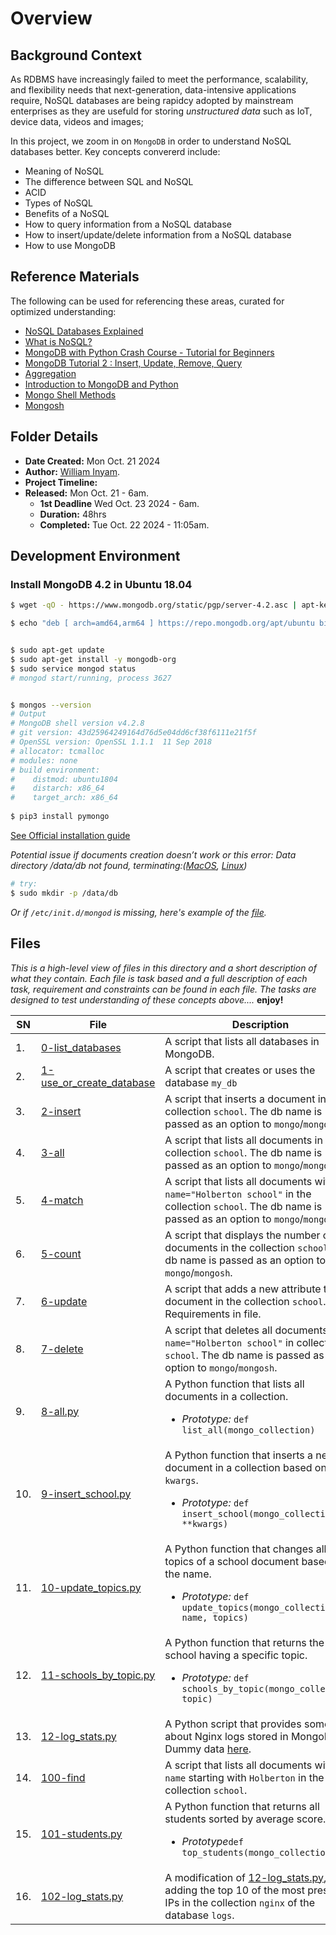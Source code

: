 # Overview #

## Background Context ##
As RDBMS have increasingly failed to meet the performance, scalability, and flexibility needs that next-generation, data-intensive applications require, NoSQL databases are being rapidcy adopted  by mainstream enterprises as they are usefuld for storing *unstructured data* such as  IoT, device data, videos and images;

In this project, we zoom in on `MongoDB` in order to understand NoSQL databases better. Key concepts convererd include:
- Meaning of NoSQL
- The difference between SQL and NoSQL 
- ACID 
- Types of NoSQL
- Benefits of a NoSQL 
- How to query information from a NoSQL database
- How to insert/update/delete information from a NoSQL database
- How to use MongoDB


## Reference Materials ##
The following can be used for referencing these areas, curated for optimized understanding:
- [NoSQL Databases Explained](https://riak.com/resources/nosql-databases/)
- [What is NoSQL?](https://www.youtube.com/watch?v=qUV2j3XBRHc)
- [MongoDB with Python Crash Course - Tutorial for Beginners
](https://www.youtube.com/watch?v=E-1xI85Zog8)
- [MongoDB Tutorial 2 : Insert, Update, Remove, Query](https://www.youtube.com/watch?v=CB9G5Dvv-EE)
- [Aggregation](https://www.mongodb.com/docs/manual/aggregation/)
- [Introduction to MongoDB and Python](https://realpython.com/introduction-to-mongodb-and-python/)
- [Mongo Shell Methods](https://www.mongodb.com/docs/manual/reference/method/)
- [Mongosh](https://www.mongodb.com/docs/mongodb-shell/#mongodb-binary-bin.mongosh)



## Folder Details ###
- **Date Created:** Mon Oct. 21 2024
- **Author:** [William Inyam](https.//github.com/thecypherzen/alx-backend-storage/blob/main/0x00-MySQL_Advanced/0x01-NoSQL).
- **Project Timeline:**
- **Released:** Mon Oct. 21 - 6am.
  - **1st Deadline** Wed Oct. 23 2024 - 6am.
  - **Duration:** 48hrs
  - **Completed:** Tue Oct. 22 2024 - 11:05am.


## Development Environment ##
### Install MongoDB 4.2 in Ubuntu 18.04 ###

``` sh
$ wget -qO - https://www.mongodb.org/static/pgp/server-4.2.asc | apt-key add -

$ echo "deb [ arch=amd64,arm64 ] https://repo.mongodb.org/apt/ubuntu bionic/mongodb-org/4.2 multiverse" > /etc/apt/sources.list.d/mongodb-org-4.2.list


$ sudo apt-get update
$ sudo apt-get install -y mongodb-org
$ sudo service mongod status
# mongod start/running, process 3627


$ mongos --version
# Output
# MongoDB shell version v4.2.8
# git version: 43d25964249164d76d5e04dd6cf38f6111e21f5f
# OpenSSL version: OpenSSL 1.1.1  11 Sep 2018
# allocator: tcmalloc
# modules: none
# build environment:
#    distmod: ubuntu1804
#    distarch: x86_64
#    target_arch: x86_64
  
$ pip3 install pymongo

```
[See Official installation guide](https://www.mongodb.com/docs/manual/tutorial/install-mongodb-on-ubuntu/)

*Potential issue if documents creation doesn’t work or this error: Data directory /data/db not found, terminating:([MacOS](https://bryantson.medium.com/fixing-data-db-not-found-error-in-macos-x-when-starting-mongodb-d7b82abb2479), [Linux](https://stackoverflow.com/questions/37702957/mongodb-data-db-not-found))*

``` sh
# try: 
$ sudo mkdir -p /data/db
```

*Or if `/etc/init.d/mongod` is missing, here's example of the [file](https://github.com/thecypherzen/alx-backend-storage/blob/main/0x01-NoSQL/.mongo_script.sh).*<br/>

## Files  ###
*This is a high-level view of files in this directory and a short description of what they contain. Each file is task based and a full description of each task, requirement and constraints can be found in each file. The tasks are designed to test understanding of these concepts above....* **enjoy!**

| **SN** | File                         | Description                                         |
|----|------------------------------|-----------------------------------------------------|
| 1. | [0-list_databases](https://github.com/thecypherzen/alx-backend-storage/blob/main/0x01-NoSQL/0-list_databases) | A script that lists all databases in MongoDB. |
| 2. | [1-use_or_create_database](https://github.com/thecypherzen/alx-backend-storage/blob/main/0x01-NoSQL/0-list_databases) | A script that creates or uses the database `my_db` |
| 3. | [2-insert](https://github.com/thecypherzen/alx-backend-storage/tree/main/0x01-NoSQL/2-insert) | A script that inserts a document in the collection `school`. The db name is passed as an option to `mongo`/`mongosh` | 
| 4. | [3-all](https://github.com/thecypherzen/alx-backend-storage/tree/main/0x01-NoSQL/3-all) | A script that lists all documents in the collection `school`. The db name is passed as an option to `mongo`/`mongosh`. | 
| 5. | [4-match](https://github.com/thecypherzen/alx-backend-storage/tree/main/0x01-NoSQL/4-match) | A script that lists all documents with `name="Holberton school"` in the collection `school`. The db name is passed as an option to `mongo`/`mongosh`. | 
| 6. | [5-count](https://github.com/thecypherzen/alx-backend-storage/tree/main/0x01-NoSQL/5-count) | A script that displays the number of documents in the collection `school`. The db name is passed as an option to `mongo`/`mongosh`.| 
| 7. | [6-update](https://github.com/thecypherzen/alx-backend-storage/tree/main/0x01-NoSQL/6-update) | A script that adds a new attribute to a document in the collection `school`. Requirements in file. | 
| 8. | [7-delete](https://github.com/thecypherzen/alx-backend-storage/tree/main/0x01-NoSQL/7-delete) | A script that deletes all documents with `name="Holberton school"` in collection `school`. The db name is passed as an option to `mongo`/`mongosh`. | 
| 9. | [8-all.py](https://github.com/thecypherzen/alx-backend-storage/tree/main/0x01-NoSQL/8-all.py) | A  Python function that lists all documents in a collection. <ul><li><i>Prototype:</i> `def list_all(mongo_collection)`</li></ul>| 
| 10. | [9-insert_school.py](https://github.com/thecypherzen/alx-backend-storage/tree/main/0x01-NoSQL/9-insert_school.py) | A Python function that inserts a new document in a collection based on `kwargs`.<ul><li><i>Prototype:</i> `def insert_school(mongo_collection, **kwargs)`</li></ul> | 
| 11. | [10-update_topics.py](https://github.com/thecypherzen/alx-backend-storage/tree/main/0x01-NoSQL/10-update_topics.py) | A Python function that changes all topics of a school document based on the name. <ul><li><i>Prototype:</i> `def update_topics(mongo_collection, name, topics)`</li></ul>| 
| 12. | [11-schools_by_topic.py](https://github.com/thecypherzen/alx-backend-storage/tree/main/0x01-NoSQL/11-schools_by_topic.py) | A Python function that returns the list of school having a specific topic. <ul><li><i>Prototype:</i> `def schools_by_topic(mongo_collection, topic)`</li></ul>| 
| 13. | [12-log_stats.py](https://github.com/thecypherzen/alx-backend-storage/tree/main/0x01-NoSQL/12-log_stats.py) | A Python script that provides some stats about Nginx logs stored in MongoDB. Dummy data [here](https://github.com/thecypherzen/alx-backend-storage/tree/main/0x01-NoSQL/dump).| 
| 14. | [100-find](https://github.com/thecypherzen/alx-backend-storage/tree/main/0x01-NoSQL/100-find) | A script that lists all documents with `name` starting with `Holberton` in the collection `school`. | 
| 15. | [101-students.py](https://github.com/thecypherzen/alx-backend-storage/tree/main/0x01-NoSQL/101-students.py) | A Python function that returns all students sorted by average score. <ul><li><i>Prototype</i>`def top_students(mongo_collection)`</li></ul>|
| 16. | [102-log_stats.py](https://github.com/thecypherzen/alx-backend-storage/tree/main/0x01-NoSQL/102-log_stats.py) | A modification of [12-log_stats.py](https://github.com/thecypherzen/alx-backend-storage/tree/main/0x01-NoSQL/12-log_stats.py), adding the top 10 of the most present IPs in the collection `nginx` of the database  `logs`. |
